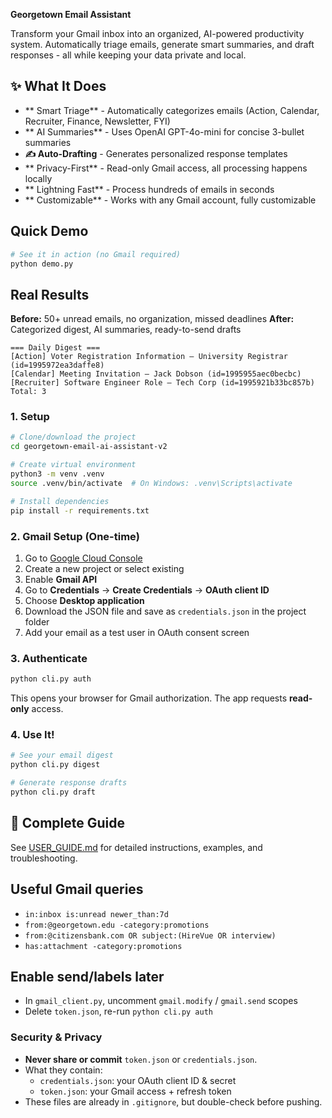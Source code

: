 **Georgetown Email Assistant**

Transform your Gmail inbox into an organized, AI-powered productivity system. Automatically triage emails, generate smart summaries, and draft responses - all while keeping your data private and local.

## ✨ What It Does

- ** Smart Triage** - Automatically categorizes emails (Action, Calendar, Recruiter, Finance, Newsletter, FYI)
- ** AI Summaries** - Uses OpenAI GPT-4o-mini for concise 3-bullet summaries
- **✍ Auto-Drafting** - Generates personalized response templates
- ** Privacy-First** - Read-only Gmail access, all processing happens locally
- ** Lightning Fast** - Process hundreds of emails in seconds
- ** Customizable** - Works with any Gmail account, fully customizable

## Quick Demo

```bash
# See it in action (no Gmail required)
python demo.py
```

## Real Results

**Before:** 50+ unread emails, no organization, missed deadlines
**After:** Categorized digest, AI summaries, ready-to-send drafts

```
=== Daily Digest ===
[Action] Voter Registration Information — University Registrar (id=1995972ea3daffe8)
[Calendar] Meeting Invitation — Jack Dobson (id=1995955aec0becbc)  
[Recruiter] Software Engineer Role — Tech Corp (id=1995921b33bc857b)
Total: 3
```

### 1. Setup
```bash
# Clone/download the project
cd georgetown-email-ai-assistant-v2

# Create virtual environment
python3 -m venv .venv
source .venv/bin/activate  # On Windows: .venv\Scripts\activate

# Install dependencies
pip install -r requirements.txt
```

### 2. Gmail Setup (One-time)
1. Go to [Google Cloud Console](https://console.cloud.google.com/)
2. Create a new project or select existing
3. Enable **Gmail API**
4. Go to **Credentials** → **Create Credentials** → **OAuth client ID**
5. Choose **Desktop application**
6. Download the JSON file and save as `credentials.json` in the project folder
7. Add your email as a test user in OAuth consent screen

### 3. Authenticate
```bash
python cli.py auth
```
This opens your browser for Gmail authorization. The app requests **read-only** access.

### 4. Use It!
```bash
# See your email digest
python cli.py digest

# Generate response drafts
python cli.py draft
```

## 📖 Complete Guide
See [USER_GUIDE.md](USER_GUIDE.md) for detailed instructions, examples, and troubleshooting.

## Useful Gmail queries
- `in:inbox is:unread newer_than:7d`
- `from:@georgetown.edu -category:promotions`
- `from:@citizensbank.com OR subject:(HireVue OR interview)`
- `has:attachment -category:promotions`

## Enable send/labels later
- In `gmail_client.py`, uncomment `gmail.modify` / `gmail.send` scopes
- Delete `token.json`, re-run `python cli.py auth`

### Security & Privacy

- **Never share or commit** `token.json` or `credentials.json`.
- What they contain:
  - `credentials.json`: your OAuth client ID & secret
  - `token.json`: your Gmail access + refresh token
- These files are already in `.gitignore`, but double-check before pushing.
